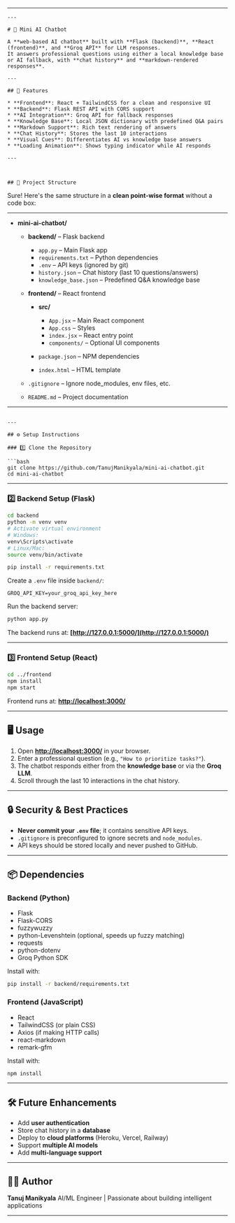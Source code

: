 
---

```
---

# 🤖 Mini AI Chatbot

A **web-based AI chatbot** built with **Flask (backend)**, **React (frontend)**, and **Groq API** for LLM responses.
It answers professional questions using either a local knowledge base or AI fallback, with **chat history** and **markdown-rendered responses**.

---

## 🚀 Features

* **Frontend**: React + TailwindCSS for a clean and responsive UI
* **Backend**: Flask REST API with CORS support
* **AI Integration**: Groq API for fallback responses
* **Knowledge Base**: Local JSON dictionary with predefined Q&A pairs
* **Markdown Support**: Rich text rendering of answers
* **Chat History**: Stores the last 10 interactions
* **Visual Cues**: Differentiates AI vs knowledge base answers
* **Loading Animation**: Shows typing indicator while AI responds

---



## 📂 Project Structure

```

Sure! Here's the same structure in a **clean point-wise format** without a code box:

---

* **mini-ai-chatbot/**

  * **backend/** – Flask backend

    * `app.py` – Main Flask app
    * `requirements.txt` – Python dependencies
    * `.env` – API keys (ignored by git)
    * `history.json` – Chat history (last 10 questions/answers)
    * `knowledge_base.json` – Predefined Q&A knowledge base
  * **frontend/** – React frontend

    * **src/**

      * `App.jsx` – Main React component
      * `App.css` – Styles
      * `index.jsx` – React entry point
      * `components/` – Optional UI components
    * `package.json` – NPM dependencies
    * `index.html` – HTML template
  * `.gitignore` – Ignore node_modules, env files, etc.
  * `README.md` – Project documentation

---



````

---

## ⚙️ Setup Instructions

### 1️⃣ Clone the Repository

```bash
git clone https://github.com/TanujManikyala/mini-ai-chatbot.git
cd mini-ai-chatbot
````

---

### 2️⃣ Backend Setup (Flask)

```bash
cd backend
python -m venv venv
# Activate virtual environment
# Windows:
venv\Scripts\activate
# Linux/Mac:
source venv/bin/activate

pip install -r requirements.txt
```

Create a `.env` file inside `backend/`:

```
GROQ_API_KEY=your_groq_api_key_here
```

Run the backend server:

```bash
python app.py
```

The backend runs at: **[http://127.0.0.1:5000/](http://127.0.0.1:5000/)**

---

### 3️⃣ Frontend Setup (React)

```bash
cd ../frontend
npm install
npm start
```

Frontend runs at: **[http://localhost:3000/](http://localhost:3000/)**

---

## 🖥️ Usage

1. Open **[http://localhost:3000/](http://localhost:3000/)** in your browser.
2. Enter a professional question (e.g., `"How to prioritize tasks?"`).
3. The chatbot responds either from the **knowledge base** or via the **Groq LLM**.
4. Scroll through the last 10 interactions in the chat history.

---

## 🔒 Security & Best Practices

* **Never commit your `.env` file**; it contains sensitive API keys.
* `.gitignore` is preconfigured to ignore secrets and `node_modules`.
* API keys should be stored locally and never pushed to GitHub.

---

## 📦 Dependencies

### Backend (Python)

* Flask
* Flask-CORS
* fuzzywuzzy
* python-Levenshtein (optional, speeds up fuzzy matching)
* requests
* python-dotenv
* Groq Python SDK

Install with:

```bash
pip install -r backend/requirements.txt
```

### Frontend (JavaScript)

* React
* TailwindCSS (or plain CSS)
* Axios (if making HTTP calls)
* react-markdown
* remark-gfm

Install with:

```bash
npm install
```

---

## 🛠️ Future Enhancements

* Add **user authentication**
* Store chat history in a **database**
* Deploy to **cloud platforms** (Heroku, Vercel, Railway)
* Support **multiple AI models**
* Add **multi-language support**

---

## 👨‍💻 Author

**Tanuj Manikyala**
AI/ML Engineer | Passionate about building intelligent applications

---

```






